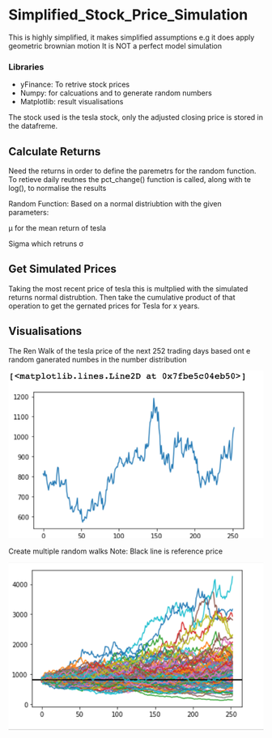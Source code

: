 # Simplified_Stock_Price_Simulation

This is highly simplified, it makes simplified assumptions e.g it does apply geometric brownian motion
It is NOT a perfect model simulation

### Libraries

- yFinance: To retrive stock prices
- Numpy: for calcuations and to generate random numbers
- Matplotlib: result visualisations 

The stock used is the tesla stock, only the adjusted closing price is stored in the datafreme. 


## Calculate Returns

Need the returns in order to define the paremetrs for the random function. To retieve daily reutnes
the pct_change() function is called, along with te log(), to normalise the results 

Random Function: Based on a normal distriubtion with the given parameters:
                 
   μ for the mean return of tesla 
   
   Sigma which retruns σ
   
## Get Simulated Prices

Taking the most recent price of tesla this is multplied with the simulated returns normal distrubtion.
Then take the cumulative product of that operation to get the gernated prices for Tesla for x years. 

## Visualisations


The Ren Walk of the tesla price of the next 252 trading days based ont e random ganerated numbes in the number distribution

![Ren Walk Image](https://github.com/EziOzoani/Simplified_Stock_Price_Simulation/blob/master/Images/Single%20Ren.png) 

Create multiple random walks 
Note: Black line is reference price

![Multi Ren Walk Image](https://github.com/EziOzoani/Simplified_Stock_Price_Simulation/blob/master/Images/Multi%20Ren.png)
   
